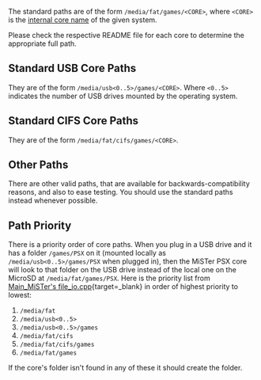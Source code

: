 The standard paths are of the form `/media/fat/games/<CORE>`, where `<CORE>` is the [internal core name](../developer/corenames.md) of the given system. 

Please check the respective README file for each core to determine the appropriate full path.

## Standard USB Core Paths
They are of the form `/media/usb<0..5>/games/<CORE>`. Where `<0..5>` indicates the number of USB drives mounted by the operating system.

## Standard CIFS Core Paths
They are of the form `/media/fat/cifs/games/<CORE>`.

## Other Paths
There are other valid paths, that are available for backwards-compatibility reasons, and also to ease testing. You should use the standard paths instead whenever possible.

## Path Priority
There is a priority order of core paths. When you plug in a USB drive and it has a folder `/games/PSX` on it (mounted locally as `/media/usb<0..5>/games/PSX` when plugged in), then the MiSTer PSX core will look to that folder on the USB drive instead of the local one on the MicroSD at `/media/fat/games/PSX`. Here is the priority list from [Main_MiSTer's file_io.cpp](https://github.com/MiSTer-devel/Main_MiSTer/blob/master/file_io.cpp#L922){target=_blank} in order of highest priority to lowest:

1. `/media/fat`
2. `/media/usb<0..5>`
3. `/media/usb<0..5>/games`
4. `/media/fat/cifs`
5. `/media/fat/cifs/games`
6. `/media/fat/games`

If the core's folder isn't found in any of these it should create the folder.
